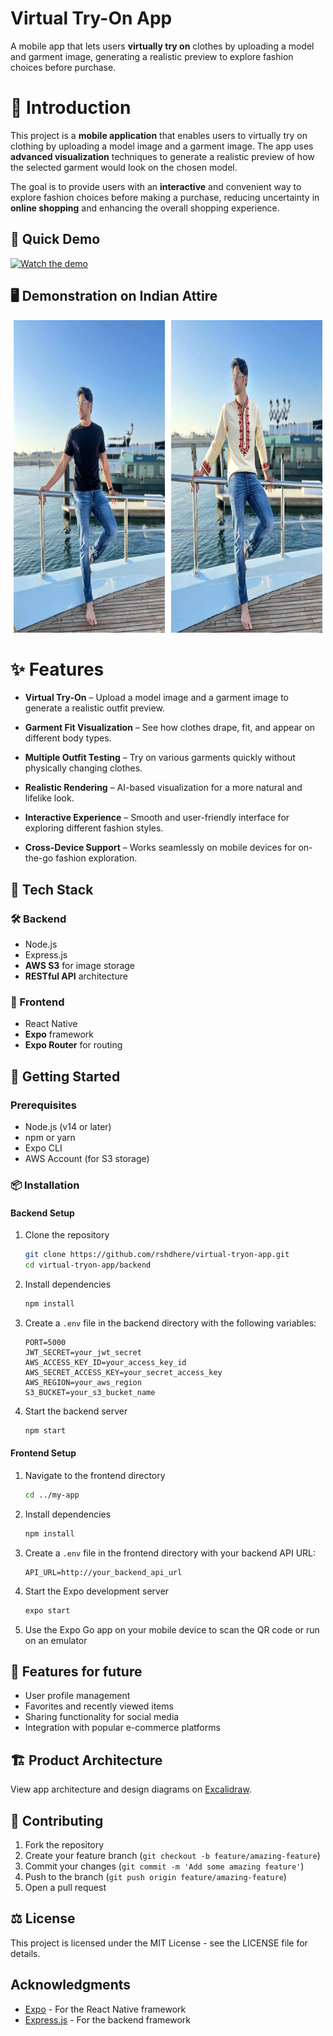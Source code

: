 # Virtual Try-On App
A mobile app that lets users **virtually try on** clothes by uploading a model and garment image, generating a realistic preview to explore fashion choices before purchase.

# 📖 Introduction

This project is a **mobile application** that enables users to virtually try on clothing by uploading a model image and a garment image. The app uses **advanced visualization** techniques to generate a realistic preview of how the selected garment would look on the chosen model.

The goal is to provide users with an **interactive** and convenient way to explore fashion choices before making a purchase, reducing uncertainty in **online shopping** and enhancing the overall shopping experience.

## 🎥 Quick Demo
[![Watch the demo](https://img.youtube.com/vi/s_cGy05-u3Q/hqdefault.jpg)](https://youtube.com/shorts/s_cGy05-u3Q?feature=share)

## 🖥️ Demonstration on Indian Attire

<div align="center">
  <img src="assets/Original image.jpg" alt="Original image" 
  width="48%" height="500" style="margin-right: 3px;"/>
  <img src="assets/Generated image.png" alt="Generated image" width="48%" height="500" style="margin-left: 3px;"/>
</div>

# ✨ Features

- **Virtual Try-On** – Upload a model image and a garment image to generate a realistic outfit preview.

- **Garment Fit Visualization** – See how clothes drape, fit, and appear on different body types.

- **Multiple Outfit Testing** – Try on various garments quickly without physically changing clothes.

- **Realistic Rendering** – AI-based visualization for a more natural and lifelike look.

- **Interactive Experience** – Smooth and user-friendly interface for exploring different fashion styles.

- **Cross-Device Support** – Works seamlessly on mobile devices for on-the-go fashion exploration.

## 🚀 Tech Stack

### 🛠️ Backend
- Node.js
- Express.js
- **AWS S3** for image storage
- **RESTful API** architecture

### 🎨 Frontend
- React Native
- **Expo** framework
- **Expo Router** for routing

## 🏁 Getting Started

### Prerequisites
- Node.js (v14 or later)
- npm or yarn
- Expo CLI
- AWS Account (for S3 storage)

### 📦 Installation

#### Backend Setup
1. Clone the repository
   ```bash
   git clone https://github.com/rshdhere/virtual-tryon-app.git
   cd virtual-tryon-app/backend
   ```

2. Install dependencies
   ```bash
   npm install
   ```

3. Create a `.env` file in the backend directory with the following variables:
   ```
   PORT=5000
   JWT_SECRET=your_jwt_secret
   AWS_ACCESS_KEY_ID=your_access_key_id
   AWS_SECRET_ACCESS_KEY=your_secret_access_key
   AWS_REGION=your_aws_region
   S3_BUCKET=your_s3_bucket_name
   ```

4. Start the backend server
   ```bash
   npm start
   ```

#### Frontend Setup
1. Navigate to the frontend directory
   ```bash
   cd ../my-app
   ```

2. Install dependencies
   ```bash
   npm install
   ```

3. Create a `.env` file in the frontend directory with your backend API URL:
   ```
   API_URL=http://your_backend_api_url
   ```

4. Start the Expo development server
   ```bash
   expo start
   ```

5. Use the Expo Go app on your mobile device to scan the QR code or run on an emulator


## 🔮 Features for future

- User profile management
- Favorites and recently viewed items
- Sharing functionality for social media
- Integration with popular e-commerce platforms

## 🏗️ Product Architecture

View app architecture and design diagrams on [Excalidraw](https://excalidraw.com/#json=O1KQ_5Pl47h6cMlGf56P8,M4zHHwGfHlf24BbVPdOOww).

## 🤝 Contributing

1. Fork the repository
2. Create your feature branch (`git checkout -b feature/amazing-feature`)
3. Commit your changes (`git commit -m 'Add some amazing feature'`)
4. Push to the branch (`git push origin feature/amazing-feature`)
5. Open a pull request

## ⚖️ License

This project is licensed under the MIT License - see the LICENSE file for details.

## Acknowledgments

- [Expo](https://expo.dev/) - For the React Native framework
- [Express.js](https://expressjs.com/) - For the backend framework
